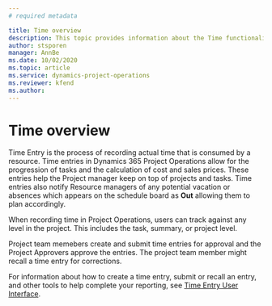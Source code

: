 ```yaml
---
# required metadata

title: Time overview
description: This topic provides information about the Time functionality in Dynamics 365 Project Operations. 
author: stsporen
manager: AnnBe
ms.date: 10/02/2020
ms.topic: article
ms.service: dynamics-project-operations
ms.reviewer: kfend
ms.author: 
---
```


# Time overview
Time Entry is the process of recording actual time that is consumed by a resource. Time entries in Dynamics 365 Project Operations allow for the progression of tasks and the calculation of cost and sales prices. These entries help the Project manager keep on top of projects and tasks. Time entries also notify Resource managers of any potential vacation or absences which appears on the schedule board as **Out** allowing them to plan accordingly.

When recording time in Project Operations, users can track against any level in the project. This includes the task, summary, or project level.

Project team memebers create and submit time entries for approval and the Project Approvers approve the entries. The project team member might recall a time entry for corrections.

For information about how to create a time entry, submit or recall an entry, and other tools to help complete your reporting, see [Time Entry User Interface](ui-behavior-time.md).

